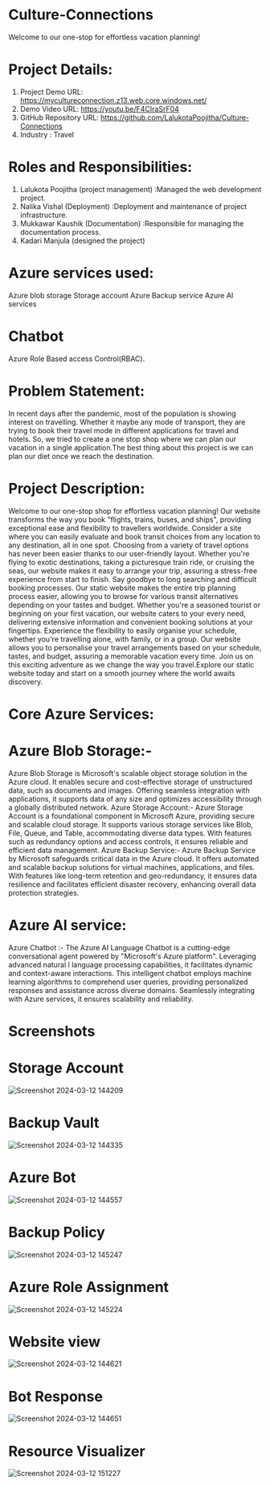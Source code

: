 # Culture-Connections
 Welcome to our one-stop for effortless vacation planning!
# Project Details:
  1. Project Demo URL: https://mycultureconnection.z13.web.core.windows.net/
  2. Demo Video URL: https://youtu.be/F4CIraSrF04
  3. GitHub Repository URL: https://github.com/LalukotaPoojitha/Culture-Connections
  4. Industry : Travel
# Roles and Responsibilities:
 1. Lalukota Poojitha (project management) :Managed the web development project.
 2. Nalika Vishal (Deployment) :Deployment and maintenance of project infrastructure.
 3. Mukkawar Kaushik (Documentation) :Responsible for managing the documentation process.
 4. Kadari Manjula (designed the project)
# Azure services used:
 Azure blob storage
 Storage account
 Azure Backup service
 Azure AI services
# Chatbot
 Azure Role Based access Control(RBAC).
# Problem Statement:
 In recent days after the pandemic, most of the population is showing interest on travelling. Whether it maybe any mode of transport, they are trying to 
 book their travel mode in different applications for travel and hotels. So, we tried to create a one stop shop where we can plan our vacation in a single 
 application.The best thing about this project is we can plan our diet once we reach the destination.

# Project Description:
Welcome to our one-stop shop for effortless vacation planning! Our website transforms the way you book "flights, trains, buses, and ships", providing 
 exceptional ease and flexibility to travellers worldwide. Consider a site where you can easily evaluate and book transit choices from any location to any 
 destination, all in one spot. Choosing from a variety of travel options has never been easier thanks to our user-friendly layout. Whether you're flying to 
 exotic destinations, taking a picturesque train ride, or cruising the seas, our website makes it easy to arrange your trip, assuring a stress-free 
 experience from start to finish. Say goodbye to long searching and difficult booking processes. Our static website makes the entire trip planning process 
 easier, allowing you to browse for various transit alternatives depending on your tastes and budget. Whether you're a seasoned tourist or beginning on your 
 first vacation, our website caters to your every need, delivering extensive information and convenient booking solutions at your fingertips. Experience the 
 flexibility to easily organise your schedule, whether you're travelling alone, with family, or in a group. Our website allows you to personalise your 
 travel arrangements based on your schedule, tastes, and budget, assuring a memorable vacation every time. Join us on this exciting adventure as we change 
 the way you travel.Explore our static website today and start on a smooth journey where the world awaits discovery.

# Core Azure Services:
 # Azure Blob Storage:- 
 Azure Blob Storage is Microsoft's scalable object storage solution in the Azure cloud. It enables secure and cost-effective storage of 
 unstructured data, such as documents and images. Offering seamless integration with applications, it supports data of any size and optimizes accessibility 
 through a globally distributed network. Azure Storage Account:- Azure Storage Account is a foundational component in Microsoft Azure, providing secure and 
 scalable cloud storage. It supports various storage services like Blob, File, Queue, and Table, accommodating diverse data types. With features such as 
 redundancy options and access controls, it ensures reliable and efficient data management. Azure Backup Service:- Azure Backup Service by Microsoft 
 safeguards critical data in the Azure cloud. It offers automated and scalable backup solutions for virtual machines, applications, and files. With features 
 like long-term retention and geo-redundancy, it ensures data resilience and facilitates efficient disaster recovery, enhancing overall data protection 
 strategies.
# Azure AI service:
 Azure Chatbot :- The Azure AI Language Chatbot is a cutting-edge conversational agent powered by "Microsoft's Azure platform". Leveraging advanced natural l 
 language processing capabilities, it facilitates dynamic and context-aware interactions. This intelligent chatbot employs machine learning algorithms to 
 comprehend user queries, providing personalized responses and assistance across diverse domains. Seamlessly integrating with Azure services, it ensures 
 scalability and reliability.
# Screenshots
# Storage Account
![Screenshot 2024-03-12 144209](https://github.com/LalukotaPoojitha/Culture-Connections/assets/99134413/468c1d7e-047c-4cfd-bda4-76597d40f7fd)
# Backup Vault
![Screenshot 2024-03-12 144335](https://github.com/LalukotaPoojitha/Culture-Connections/assets/99134413/819e5403-194e-4ab6-8033-460c8cd8cb6b)
# Azure Bot
![Screenshot 2024-03-12 144557](https://github.com/LalukotaPoojitha/Culture-Connections/assets/99134413/ac9eded8-ff6b-4473-ba32-dcbe2b946c23)
# Backup Policy
![Screenshot 2024-03-12 145247](https://github.com/LalukotaPoojitha/Culture-Connections/assets/99134413/45a60a96-89a0-400b-815a-7e3e1ff3e3f7)
# Azure Role Assignment
![Screenshot 2024-03-12 145224](https://github.com/LalukotaPoojitha/Culture-Connections/assets/99134413/ee342cd1-281c-4bb4-a97f-87c6f5f4b718)
# Website view
![Screenshot 2024-03-12 144621](https://github.com/LalukotaPoojitha/Culture-Connections/assets/99134413/b410bbed-19e1-4c6b-a0a5-96acc901e614)
# Bot Response
![Screenshot 2024-03-12 144651](https://github.com/LalukotaPoojitha/Culture-Connections/assets/99134413/50696778-ab71-4e83-bdb7-0034884cc038)
# Resource Visualizer
![Screenshot 2024-03-12 151227](https://github.com/LalukotaPoojitha/Culture-Connections/assets/99134413/3e8de6d3-e38b-42a6-9b56-0707a9446dc4)


